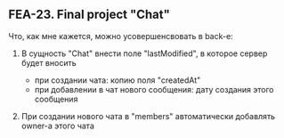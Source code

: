 ﻿FEA-23. Final project "Chat"
---

Что, как мне кажется, можно усовершенсвовать в back-е:

1) В сущность "Chat" внести поле "lastModified", в которое сервер будет вносить
	- при создании чата: копию поля "createdAt"
	- при добавлении в чат нового сообщения: дату создания этого сообщения

2) При создании нового чата в "members" автоматически добавлять owner-а этого чата